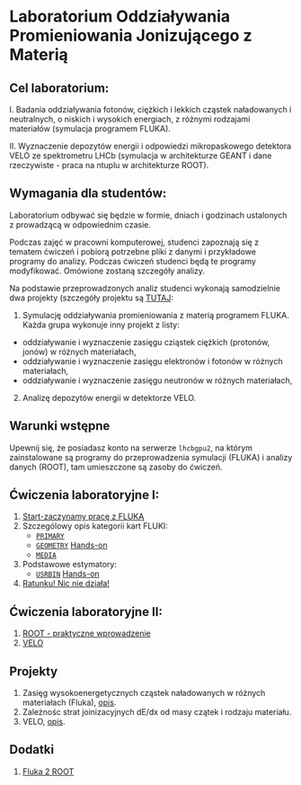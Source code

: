 
# Laboratorium Oddziaływania Promieniowania Jonizującego z Materią

## Cel laboratorium:
   I. Badania oddziaływania fotonów, ciężkich i lekkich cząstek naładowanych i neutralnych, o niskich i wysokich energiach, z różnymi rodzajami materiałów (symulacja programem FLUKA).

   II. Wyznaczenie depozytów energii i odpowiedzi mikropaskowego detektora VELO ze spektrometru LHCb (symulacja w architekturze GEANT i dane rzeczywiste - praca na ntuplu w architekturze ROOT).

## Wymagania dla studentów:
Laboratorium odbywać się będzie w formie, dniach i godzinach ustalonych z prowadzącą w odpowiednim czasie.

Podczas zajęć w pracowni komputerowej, studenci zapoznają się z tematem ćwiczeń i pobiorą potrzebne pliki z danymi i przykładowe programy do analizy.
Podczas ćwiczeń studenci będą te programy modyfikować. Omówione zostaną szczegóły analizy.

Na podstawie przeprowadzonych analiz studenci wykonają samodzielnie dwa projekty (szczegóły projektu są [TUTAJ](Stopping.md):
1. Symulację oddziaływania promieniowania z materią programem FLUKA. Każda grupa wykonuje inny projekt z listy:
- oddziaływanie i wyznaczenie zasięgu cziąstek ciężkich (protonów, jonów) w różnych materiałach,
- oddziaływanie i wyznaczenie zasięgu elektronów i fotonów w różnych materiałach,
- oddziaływanie i wyznaczenie zasięgu neutronów w różnych materiałach,
2. Analizę depozytów energii w detektorze VELO.

## Warunki wstępne 
Upewnij się, że posiadasz konto na serwerze `lhcbgpu2`, na którym zainstalowane są programy do przeprowadzenia symulacji (FLUKA) i  analizy danych (ROOT), tam umieszczone są zasoby do ćwiczeń.

## Ćwiczenia laboratoryjne I:
1. [Start-zaczynamy pracę z FLUKĄ](Start.md)
2. Szczególowy opis kategorii kart FLUKI: 
   - [`PRIMARY`](Primary.md)
   - [`GEOMETRY`](Geometry.md) [Hands-on](https://agnieszkamucha.github.io/OPJzM/Files/Geometry.pdf)
   - [`MEDIA`](Media.md)
3. Podstawowe estymatory:
   - [`USRBIN`](Estymatory.md) [Hands-on](https://agnieszkamucha.github.io/OPJzM/Files/Scoring.pdf)
4. [Ratunku! Nic nie działa!](Ratunek.md)

## Ćwiczenia laboratoryjne II:
1. [ROOT - praktyczne wprowadzenie](Root.md)
2. [VELO](Velo.md) 

## Projekty
1. Zasięg wysokoenergetycznych cząstek naładowanych w różnych materiałach (Fluka), [opis](Stopping.md). <br>
2. Zależnośc strat joinizacyjnych dE/dx od masy czątek i rodzaju materiału.
3. VELO, [opis](VELO.md).

## Dodatki
1. [Fluka 2 ROOT](Floot.md)

